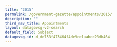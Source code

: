 ```yaml
---
title: "2015"
permalink: /government-gazette/appointments/2015/
description: ""
third_nav_title: Appointments
layout: datagovsg-v2-search
default_field: Subject
datagovsg-id: d_de753f473464f4de9ce1aabec23db464
---
```

